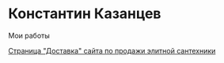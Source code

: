 # Константин Казанцев
Мои работы

[Страница "Доставка" сайта по продажи элитной сантехники](https://k-pyls.github.io/Sanner_Project_Deliver/ "Стрница Доставки")
